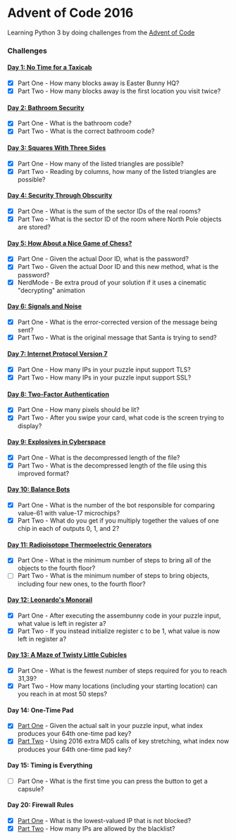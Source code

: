 # Advent of Code 2016

Learning Python 3 by doing challenges from the [Advent of Code](http://adventofcode.com/2016) 

### Challenges
#### [Day 1: No Time for a Taxicab](src/day_01)
- [x] Part One - How many blocks away is Easter Bunny HQ?
- [x] Part Two - How many blocks away is the first location you visit twice?

#### [Day 2: Bathroom Security](src/day_02)
- [x] Part One - What is the bathroom code?
- [x] Part Two - What is the correct bathroom code?

#### [Day 3: Squares With Three Sides](src/day_03)
- [x] Part One - How many of the listed triangles are possible?
- [x] Part Two - Reading by columns, how many of the listed triangles are possible?

#### [Day 4: Security Through Obscurity](src/day_04)
- [x] Part One - What is the sum of the sector IDs of the real rooms?
- [x] Part Two - What is the sector ID of the room where North Pole objects are stored?

#### [Day 5: How About a Nice Game of Chess?](src/day_05)
- [x] Part One - Given the actual Door ID, what is the password?
- [x] Part Two - Given the actual Door ID and this new method, what is the password?
- [x] NerdMode - Be extra proud of your solution if it uses a cinematic "decrypting" animation

#### [Day 6: Signals and Noise](src/day_06)
- [x] Part One - What is the error-corrected version of the message being sent?
- [x] Part Two - What is the original message that Santa is trying to send?

#### [Day 7: Internet Protocol Version 7](src/day_07)
- [x] Part One - How many IPs in your puzzle input support TLS?
- [x] Part Two - How many IPs in your puzzle input support SSL?

#### [Day 8: Two-Factor Authentication](src/day_08)
- [x] Part One - How many pixels should be lit?
- [x] Part Two - After you swipe your card, what code is the screen trying to display?

#### [Day 9: Explosives in Cyberspace](src/day_09)
- [x] Part One - What is the decompressed length of the file?
- [x] Part Two - What is the decompressed length of the file using this improved format?

#### [Day 10: Balance Bots](src/day_10)
- [x] Part One - What is the number of the bot responsible for comparing value-61 with value-17 microchips?
- [x] Part Two - What do you get if you multiply together the values of one chip in each of outputs 0, 1, and 2?

#### [Day 11: Radioisotope Thermoelectric Generators](src/day_11)
- [x] Part One - What is the minimum number of steps to bring all of the objects to the fourth floor?
- [ ] Part Two - What is the minimum number of steps to bring objects, including four new ones, to the fourth floor?

#### [Day 12: Leonardo's Monorail](src/day_12)
- [x] Part One - After executing the assembunny code in your puzzle input, what value is left in register a?
- [x] Part Two - If you instead initialize register c to be 1, what value is now left in register a?

#### [Day 13: A Maze of Twisty Little Cubicles](src/day_13)
- [x] Part One - What is the fewest number of steps required for you to reach 31,39?
- [x] Part Two - How many locations (including your starting location) can you reach in at most 50 steps?

#### Day 14: One-Time Pad
- [x] [Part One](src/14-1.py) - Given the actual salt in your puzzle input, what index produces your 64th one-time pad key?
- [x] [Part Two](src/14-2.py) - Using 2016 extra MD5 calls of key stretching, what index now produces your 64th one-time pad key?

#### Day 15: Timing is Everything
- [ ] Part One - What is the first time you can press the button to get a capsule?

#### Day 20: Firewall Rules
- [x] [Part One](src/20-1.py) - What is the lowest-valued IP that is not blocked?
- [x] [Part Two](src/20-2.py) - How many IPs are allowed by the blacklist?
